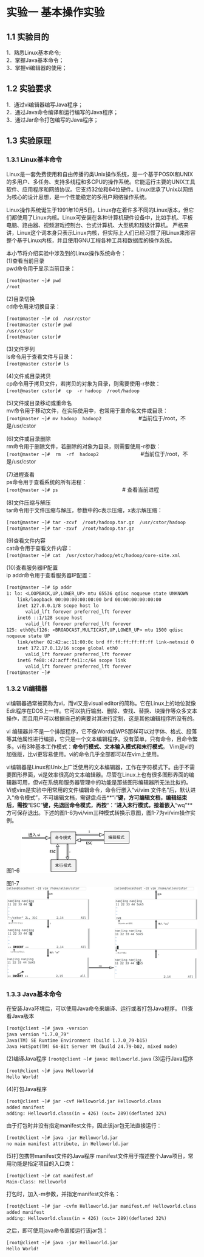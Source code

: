 ﻿# 实验一 基本操作实验

## 1.1 实验目的
1．熟悉Linux基本命令;    
2．掌握Java基本命令；  
3．掌握vi编辑器的使用；

## 1.2 实验要求
1．通过vi编辑器编写Java程序；  
2．通过Java命令编译和运行编写的Java程序；  
3．通过Jar命令打包编写的Java程序；

## 1.3 实验原理
### 1.3.1 Linux基本命令

Linux是一套免费使用和自由传播的类Unix操作系统，是一个基于POSIX和UNIX的多用户、多任务、支持多线程和多CPU的操作系统。它能运行主要的UNIX工具软件、应用程序和网络协议。它支持32位和64位硬件。Linux继承了Unix以网络为核心的设计思想，是一个性能稳定的多用户网络操作系统。  

Linux操作系统诞生于1991年10月5日。Linux存在着许多不同的Linux版本，但它们都使用了Linux内核。Linux可安装在各种计算机硬件设备中，比如手机、平板电脑、路由器、视频游戏控制台、台式计算机、大型机和超级计算机。
严格来讲，Linux这个词本身只表示Linux内核，但实际上人们已经习惯了用Linux来形容整个基于Linux内核，并且使用GNU工程各种工具和数据库的操作系统。  
  
本小节将介绍实验中涉及到的Linux操作系统命令：  
(1)查看当前目录  
pwd命令用于显示当前目录：  
```
[root@master ~]# pwd
/root
```  
(2)目录切换  
cd命令用来切换目录：  
```
[root@master ~]# cd  /usr/cstor
[root@master cstor]# pwd
/usr/cstor
[root@master cstor]#
```  
(3)文件罗列  
ls命令用于查看文件与目录：  
``[root@master cstor]# ls``    

(4)文件或目录拷贝  
cp命令用于拷贝文件，若拷贝的对象为目录，则需要使用-r参数：  
``[root@master cstor]#  cp  -r hadoop  /root/hadoop``  

(5)文件或目录移动或重命名  
mv命令用于移动文件，在实际使用中，也常用于重命名文件或目录：  
``[root@master ~]# mv hadoop  hadoop2 ``                       #当前位于/root，不是/usr/cstor  

(6)文件或目录删除  
rm命令用于删除文件，若删除的对象为目录，则需要使用-r参数：  
``[root@master ~]#  rm  -rf  hadoop2``                            #当前位于/root，不是/usr/cstor  

(7)进程查看  
ps命令用于查看系统的所有进程：  
``[root@master ~]# ps``                                           # 查看当前进程  

(8)文件压缩与解压  
tar命令用于文件压缩与解压，参数中的c表示压缩，x表示解压缩：  
```
[root@master ~]# tar -zcvf  /root/hadoop.tar.gz  /usr/cstor/hadoop
[root@master ~]# tar -zxvf  /root/hadoop.tar.gz
```  

(9)查看文件内容  
cat命令用于查看文件内容：  
``[root@master ~]# cat  /usr/cstor/hadoop/etc/hadoop/core-site.xml``  

(10)查看服务器IP配置  
ip addr命令用于查看服务器IP配置：  
```
[root@master ~]# ip addr
1: lo: <LOOPBACK,UP,LOWER_UP> mtu 65536 qdisc noqueue state UNKNOWN
    link/loopback 00:00:00:00:00:00 brd 00:00:00:00:00:00
    inet 127.0.0.1/8 scope host lo
       valid_lft forever preferred_lft forever
    inet6 ::1/128 scope host
       valid_lft forever preferred_lft forever
125: eth0@if126: <BROADCAST,MULTICAST,UP,LOWER_UP> mtu 1500 qdisc noqueue state UP
    link/ether 02:42:ac:11:00:0c brd ff:ff:ff:ff:ff:ff link-netnsid 0
    inet 172.17.0.12/16 scope global eth0
       valid_lft forever preferred_lft forever
    inet6 fe80::42:acff:fe11:c/64 scope link
       valid_lft forever preferred_lft forever
[root@master ~]#
```

### 1.3.2 Vi编辑器
vi编辑器通常被简称为vi，而vi又是visual editor的简称。它在Linux上的地位就像Edit程序在DOS上一样。它可以执行输出、删除、查找、替换、块操作等众多文本操作，而且用户可以根据自己的需要对其进行定制，这是其他编辑程序所没有的。  

vi 编辑器并不是一个排版程序，它不像Word或WPS那样可以对字体、格式、段落等其他属性进行编排，它只是一个文本编辑程序。没有菜单，只有命令，且命令繁多。vi有3种基本工作模式：**命令行模式、文本输入模式和末行模式**。
Vim是vi的加强版，比vi更容易使用。vi的命令几乎全部都可以在vim上使用。  

vi编辑器是Linux和Unix上广泛使用的文本编辑器，工作在字符模式下。由于不需要图形界面，vi是效率很高的文本编辑器。尽管在Linux上也有很多图形界面的编辑器可用，但vi在系统和服务器管理中的功能是那些图形编辑器所无法比拟的。
Vi或vim是实验中用常用的文件编辑命令，命令行嵌入“vi/vim 文件名”后，默认进入“命令模式”，不可编辑文档，需键盘点击**“i”**键，方可编辑文档，编辑结束后，需按**“ESC”**键，先退回命令模式，再按**“：”**进入末行模式，接着嵌入**“wq”**方可保存退出。下述的图1-6为vi/vim三种模式转换示意图，图1-7为vi/vim操作实例。

图1-6
![图1-6](https://raw.githubusercontent.com/chellyk/Bigdata-experiment/master/ex1/image/1.png)

图1-7
![图1-7](https://raw.githubusercontent.com/chellyk/Bigdata-experiment/master/ex1/image/2.png)

### 1.3.3 Java基本命令
在安装Java环境后，可以使用Java命令来编译、运行或者打包Java程序。
(1)查看Java版本
```
[root@client ~]# java -version
java version "1.7.0_79"
Java(TM) SE Runtime Environment (build 1.7.0_79-b15)
Java HotSpot(TM) 64-Bit Server VM (build 24.79-b02, mixed mode)
```
(2)编译Java程序
``[root@client ~]# javac Helloworld.java``
(3)运行Java程序
```
[root@client ~]# java Helloworld
Hello World!
```
(4)打包Java程序
```
[root@client ~]# jar -cvf Helloworld.jar Helloworld.class
added manifest
adding: Helloworld.class(in = 426) (out= 289)(deflated 32%)
```
由于打包时并没有指定manifest文件，因此该jar包无法直接运行：
```
[root@client ~]# java -jar Helloworld.jar
no main manifest attribute, in Helloworld.jar
```
(5)打包携带manifest文件的Java程序
manifest文件用于描述整个Java项目，常用功能是指定项目的入口类：
```
[root@client ~]# cat manifest.mf
Main-Class: Helloworld
```
打包时，加入-m参数，并指定manifest文件名：
```
[root@client ~]# jar -cvfm Helloworld.jar manifest.mf Helloworld.class
added manifest
adding: Helloworld.class(in = 426) (out= 289)(deflated 32%)
```
之后，即可使用java命令直接运行该jar包：
```
[root@client ~]# java -jar Helloworld.jar
Hello World!
```


  [1]: https://github.com/chellyk/Bigdata-experiment/blob/master/ex1/image/1.png
